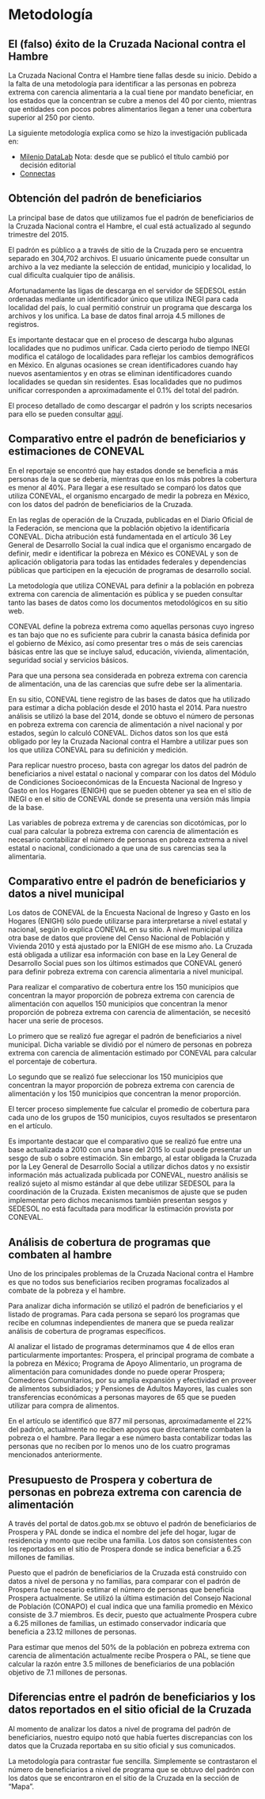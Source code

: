 # Metodología

## El (falso) éxito de la Cruzada Nacional contra el Hambre

La Cruzada Nacional Contra el Hambre tiene fallas desde su inicio. Debido a la falta de una metodología para identificar a las personas en pobreza extrema con carencia alimentaria a la cual tiene por mandato beneficiar, en los estados que la concentran se cubre a menos del 40 por ciento, mientras que entidades con pocos pobres alimentarios llegan a tener una cobertura superior al 250 por ciento.

La siguiente metodología explica como se hizo la investigación publicada en:

* [Milenio DataLab](http://www.milenio.com/datalab/falso-exito-Cruzada-Nacional-Hambre_0_696530646.html) Nota: desde que se publicó el título cambió por decisión editorial
* [Connectas](http://connectas.org/el-falso-exito-de-la-cruzada-contra-el-hambre-en-mexico/)


## Obtención del padrón de beneficiarios

La principal base de datos que utilizamos fue el padrón de beneficiarios de la Cruzada Nacional contra el Hambre, el cual está actualizado al segundo trimestre del 2015.

El padrón es público a a través de sitio de la Cruzada pero se encuentra separado en 304,702 archivos. El usuario únicamente puede consultar un archivo a la vez mediante la selección de entidad, municipio y localidad, lo cual dificulta cualquier tipo de análisis. 

Afortunadamente las ligas de descarga en el servidor de SEDESOL están ordenadas mediante un identificador único que utiliza INEGI para cada localidad del país, lo cual permitió construir un programa que descarga los archivos y los unifica. La base de datos final arroja 4.5 millones de registros.

Es importante destacar que en el proceso de descarga hubo algunas localidades que no pudimos unificar. Cada cierto periodo de tiempo INEGI modifica el catálogo de localidades para reflejar los cambios demográficos en México. En algunas ocasiones se crean identificadores cuando hay nuevos asentamientos y en otras se eliminan identificadores cuando localidades se quedan sin residentes. Esas localidades que no pudimos unificar corresponden a aproximadamente el 0.1% del total del padrón.

El proceso detallado de como descargar el padrón y los scripts necesarios para ello se pueden consultar [aquí](https://github.com/MlenioDataLab/metodologia-falso-exito-cnch/tree/master/scripts/descarga_padron_beneficiarios_sedesol).

## Comparativo entre el padrón de beneficiarios y estimaciones de CONEVAL

En el reportaje se encontró que hay estados donde se beneficia a más personas de la que se debería, mientras que en los más pobres la cobertura es menor al 40%. Para llegar a ese resultado se comparó los datos que utiliza CONEVAL, el organismo encargado de medir la pobreza en México, con los datos del padrón de beneficiarios de la Cruzada.

En las reglas de operación de la Cruzada, publicadas en el Diario Oficial de la Federación, se menciona que la población objetivo la identificaría CONEVAL. Dicha atribución está fundamentada en el artículo 36 Ley General de Desarrollo Social la cual indica que el organismo encargado de definir, medir e identificar la pobreza en México es CONEVAL y son de aplicación obligatoria para todas las entidades federales y dependencias públicas que participen en la ejecución de programas de desarrollo social.

La metodología que utiliza CONEVAL para definir a la población en pobreza extrema con carencia de alimentación es pública y se pueden consultar tanto las bases de datos como los documentos metodológicos en su sitio web.

CONEVAL define la pobreza extrema como aquellas personas cuyo ingreso es tan bajo que no es suficiente para cubrir la canasta básica definida por el gobierno de México, así como presentar tres o más de seis carencias básicas entre las que se incluye salud, educación, vivienda, alimentación, seguridad social y servicios básicos.

Para que una persona sea considerada en pobreza extrema con carencia de alimentación, una de las carencias que sufre debe ser la alimentaria.

En su sitio, CONEVAL tiene registro de las bases de datos que ha utilizado para estimar a dicha población desde el 2010 hasta el 2014. Para nuestro análisis se utilizó la base del 2014, donde se obtuvo el número de personas en pobreza extrema con carencia de alimentación a nivel nacional y por estados, según lo calculó CONEVAL.  Dichos datos son los que está obligado por ley la Cruzada Nacional contra el Hambre a utilizar pues son los que utiliza CONEVAL para su definición y medición.

Para replicar nuestro proceso, basta con agregar los datos del padrón de beneficiarios a nivel estatal o nacional y comparar con los datos del Módulo de Condiciones Socioeconómicas de la Encuesta Nacional de Ingreso y Gasto en los Hogares (ENIGH) que se pueden obtener ya sea en el sitio de INEGI o en el sitio de CONEVAL donde se presenta una versión más limpia de la base.

Las variables de pobreza extrema y de carencias son dicotómicas, por lo cual para calcular la pobreza extrema con carencia de alimentación es necesario contabilizar el número de personas en pobreza extrema a nivel estatal o nacional, condicionado a que una de sus carencias sea la alimentaria.

## Comparativo entre el padrón de beneficiarios y datos a nivel municipal

Los datos de CONEVAL de la Encuesta Nacional de Ingreso y Gasto en los Hogares (ENIGH) sólo puede utilizarse para interpretarse a nivel estatal y nacional, según lo explica CONEVAL en su sitio. A nivel municipal utiliza otra base de datos que proviene del Censo Nacional de Población y Vivienda 2010 y está ajustado por la ENIGH de ese mismo año. La Cruzada está obligada a utilizar esa información con base en la Ley General de Desarrollo Social pues son los últimos estimados que CONEVAL generó para definir pobreza extrema con carencia alimentaria a nivel municipal.

Para realizar el comparativo de cobertura entre los 150 municipios que concentran la mayor proporción de pobreza extrema con carencia de alimentación con aquellos 150 municipios que concentran la menor proporción de pobreza extrema con carencia de alimentación, se necesitó hacer una serie de procesos.

Lo primero que se realizó fue agregar el padrón de beneficiarios a nivel municipal. Dicha variable se dividió por el número de personas en pobreza extrema con carencia de alimentación estimado por CONEVAL para calcular el porcentaje de cobertura.

Lo segundo que se realizó fue seleccionar los 150 municipios que concentran la mayor proporción de pobreza extrema con carencia de alimentación y los 150 municipios que concentran la menor proporción.

El tercer proceso simplemente fue calcular el promedio de cobertura para cada uno de los grupos de 150 municipios, cuyos resultados se presentaron en el artículo.

Es importante destacar que el comparativo que se realizó fue entre una base actualizada a 2010 con una base del 2015 lo cual puede presentar un sesgo de sub o sobre estimación. Sin embargo, al estar obligada la Cruzada por la Ley General de Desarrollo Social a utilizar dichos datos y no exsistir información más actualizada publicada por CONEVAL, nuestro análisis se realizó sujeto al mismo estándar al que debe utilizar SEDESOL para la coordinación de la Cruzada. Existen mecanismos de ajuste que se puden implementar pero dichos mecanismos también presentan sesgos y SEDESOL no está facultada para modificar la estimación provista por CONEVAL.   

## Análisis de cobertura de programas que combaten al hambre

Uno de los principales problemas de la Cruzada Nacional contra el Hambre es que no todos sus beneficiarios reciben programas focalizados al combate de la pobreza y el hambre.

Para analizar dicha información se utilizó el padrón de beneficiarios y el listado de programas. Para cada persona se separó los programas que recibe en columnas independientes de manera que se pueda realizar análisis de cobertura de programas específicos.

Al analizar el listado de programas determinamos que 4 de ellos eran particularmente importantes: Prospera, el principal programa de combate a la pobreza en México; Programa de Apoyo Alimentario, un programa de alimentación para comunidades donde no puede operar Prospera; Comedores Comunitarios, por su amplia expansión y efectividad en proveer de alimentos subsidiados; y Pensiones de Adultos Mayores, las cuales son transferencias económicas a personas mayores de 65 que se pueden utilizar para compra de alimentos.

En el artículo se identificó que 877 mil personas, aproximadamente el 22% del padrón, actualmente no reciben apoyos que directamente combaten la pobreza o el hambre. Para llegar a ese número basta contabilizar todas las personas que no reciben por lo menos uno de los cuatro programas mencionados anteriormente.

## Presupuesto de Prospera y cobertura de personas en pobreza extrema con carencia de alimentación

A través del portal de datos.gob.mx se obtuvo el padrón de beneficiarios de Prospera y PAL donde se indica el nombre del jefe del hogar, lugar de residencia y monto que recibe una familia. Los datos son consistentes con los reportados en el sitio de Prospera donde se indica beneficiar a 6.25 millones de familias.

Puesto que el padrón de beneficiarios de la Cruzada está construido con datos a nivel de persona y no familias, para comparar con el padrón de Prospera fue necesario estimar el número de personas que beneficia Prospera actualmente. Se utilizó la última estimación del Consejo Nacional de Población (CONAPO) el cual indica que una familia promedio en México consiste de 3.7 miembros. Es decir, puesto que actualmente Prospera cubre a 6.25 millones de familias, un estimado conservador indicaría que beneficia a 23.12 millones de personas.

Para estimar que menos del 50% de la población en pobreza extrema con carencia de alimentación actualmente recibe Prospera o PAL, se tiene que calcular la razón entre 3.5 millones de beneficiarios de una población objetivo de 7.1 millones de personas.

## Diferencias entre el padrón de beneficiarios y los datos reportados en el sitio oficial de la Cruzada

Al momento de analizar los datos a nivel de programa del padrón de beneficiarios, nuestro equipo notó que había fuertes discrepancias con los datos que la Cruzada reportaba en su sitio oficial y sus comunicados.

La metodología para contrastar fue sencilla. Simplemente se contrastaron el número de beneficiarios a nivel de programa que se obtuvo del padrón con los datos que se encontraron en el sitio de la Cruzada en la sección de “Mapa”.



